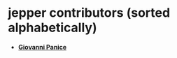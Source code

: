 jepper contributors (sorted alphabetically)
============================================

* **[Giovanni Panice](https://github.com/kmos)**